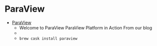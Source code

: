 # ParaView
- [ParaView](https://www.paraview.org/)
  -  Welcome to ParaView ParaView Platform in Action From our blog
  - 
  - `brew cask install paraview`
